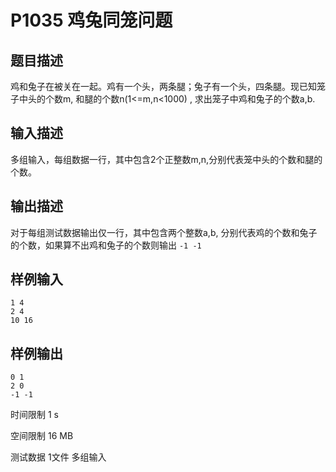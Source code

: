 # P1035 鸡兔同笼问题

## 题目描述
鸡和兔子在被关在一起。鸡有一个头，两条腿；兔子有一个头，四条腿。现已知笼子中头的个数m, 和腿的个数n(1<=m,n<1000) , 求出笼子中鸡和兔子的个数a,b.

## 输入描述
多组输入，每组数据一行，其中包含2个正整数m,n,分别代表笼中头的个数和腿的个数。

## 输出描述
对于每组测试数据输出仅一行，其中包含两个整数a,b, 分别代表鸡的个数和兔子的个数，如果算不出鸡和兔子的个数则输出 `-1 -1`

## 样例输入

```
1 4
2 4
10 16
```

## 样例输出

```
0 1
2 0
-1 -1
```

时间限制  1 s

空间限制  16 MB

测试数据  1文件 多组输入
